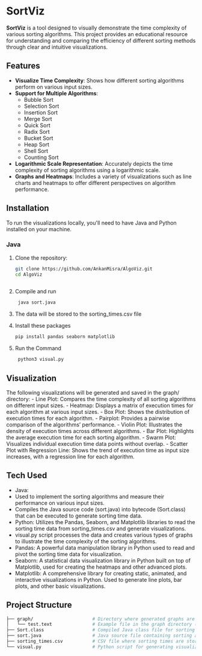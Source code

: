
# SortViz

**SortViz** is a tool designed to visually demonstrate the time complexity of various sorting algorithms. This project provides an educational resource for understanding and comparing the efficiency of different sorting methods through clear and intuitive visualizations.

## Features

- **Visualize Time Complexity**: Shows how different sorting algorithms perform on various input sizes.
- **Support for Multiple Algorithms**:
  - Bubble Sort
  - Selection Sort
  - Insertion Sort
  - Merge Sort
  - Quick Sort
  - Radix Sort
  - Bucket Sort
  - Heap Sort
  - Shell Sort
  - Counting Sort
- **Logarithmic Scale Representation**: Accurately depicts the time complexity of sorting algorithms using a logarithmic scale.
- **Graphs and Heatmaps**: Includes a variety of visualizations such as line charts and heatmaps to offer different perspectives on algorithm performance.

## Installation

To run the visualizations locally, you'll need to have Java and Python installed on your machine.

### Java

1. Clone the repository:
   ```bash
   git clone https://github.com/AnkanMisra/AlgoViz.git
   cd AlgoViz
  
2. Compile and run
   ```bash
    java sort.java

3. The data will be stored to the sorting_times.csv file

4. Install these packages
    ```bash
   pip install pandas seaborn matplotlib
5. Run the Command
   ```bash
    python3 visual.py

## Visualization
The following visualizations will be generated and saved in the graph/ directory:
	-	Line Plot: Compares the time complexity of all sorting algorithms on different input sizes.
	-	Heatmap: Displays a matrix of execution times for each algorithm at various input sizes.
	-	Box Plot: Shows the distribution of execution times for each algorithm.
	-	Pairplot: Provides a pairwise comparison of the algorithms’ performance.
	-	Violin Plot: Illustrates the density of execution times across different algorithms.
	-	Bar Plot: Highlights the average execution time for each sorting algorithm.
	-	Swarm Plot: Visualizes individual execution time data points without overlap.
	-	Scatter Plot with Regression Line: Shows the trend of execution time as input size increases, with a regression line for each algorithm.
 
## Tech Used

-	Java:
-	Used to implement the sorting algorithms and measure their performance on various input sizes.
-	Compiles the Java source code (sort.java) into bytecode (Sort.class) that can be executed to generate sorting time data.
-	Python: Utilizes the Pandas, Seaborn, and Matplotlib libraries to read the sorting time data from sorting_times.csv and generate visualizations.	
-	visual.py script processes the data and creates various types of graphs to illustrate the time complexity of the sorting algorithms.
-	Pandas: A powerful data manipulation library in Python used to read and pivot the sorting time data for visualization.
-	Seaborn: A statistical data visualization library in Python built on top of Matplotlib, used for creating the heatmaps and other advanced plots.
-	Matplotlib: A comprehensive library for creating static, animated, and interactive visualizations in Python. Used to generate line plots, bar plots, and other basic visualizations.


## Project Structure
```bash
├── graph/                      # Directory where generated graphs are saved
│   └── test.text               # Example file in the graph directory (this can be removed or replaced with your generated images)
├── Sort.class                  # Compiled Java class file for sorting algorithms
├── sort.java                   # Java source file containing sorting algorithms
├── sorting_times.csv           # CSV file where sorting times are stored
└── visual.py                   # Python script for generating visualizations
